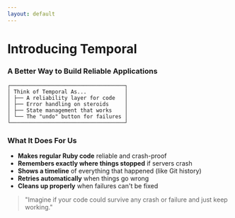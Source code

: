 ```yaml
---
layout: default
---
```


# Introducing Temporal

### A Better Way to Build Reliable Applications

```
┌────────────────────────────────────┐
│ Think of Temporal As...            │
│ ├── A reliability layer for code   │
│ ├── Error handling on steroids     │
│ ├── State management that works    │
│ └── The "undo" button for failures │
└────────────────────────────────────┘
```

### What It Does For Us

- **Makes regular Ruby code** reliable and crash-proof
- **Remembers exactly where things stopped** if servers crash
- **Shows a timeline** of everything that happened (like Git history)
- **Retries automatically** when things go wrong
- **Cleans up properly** when failures can't be fixed


> "Imagine if your code could survive any crash or failure and just keep working."

<!--
**What Temporal Actually Is:**
For those who haven't seen Temporal before, think of it as reliability infrastructure for your business logic.

You write Ruby code that looks like normal synchronous business processes, but Temporal makes it resilient to any kind of failure.

**Core Concepts:**
Four main concepts:

**Workflows:** Your business logic, written as Ruby classes. This is where you define the steps of your process.

**Activities:** Individual tasks that can be retried independently. Each activity is a Ruby method that does one specific thing.

**Workers:** Processes that execute your activities. These can run in different services, different containers, even different languages.

**Temporal Server:** The orchestrator that manages state, handles retries, and coordinates everything.

**Key Insight:**
You focus on writing business logic. Temporal handles all the distributed systems complexity - state management, retries, failures, coordination.
-->
